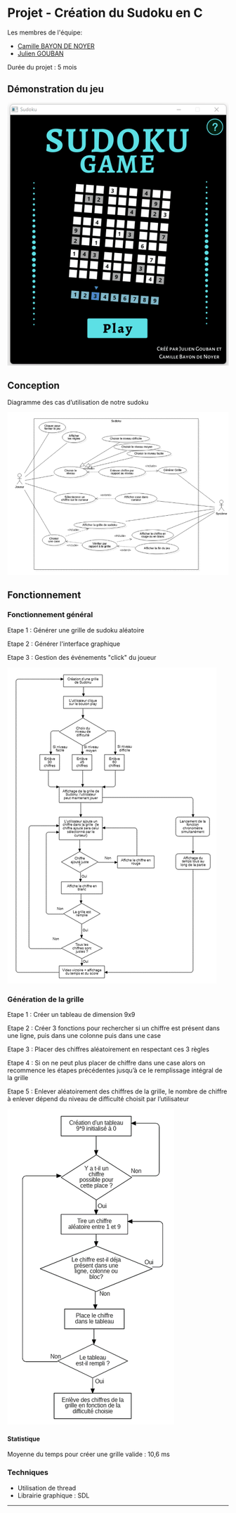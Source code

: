 # Projet - Création du Sudoku en C

Les membres de l'équipe:
* [Camille BAYON DE NOYER](https://github.com/Kamomille)
* [Julien GOUBAN](https://github.com/juliengouban)


Durée du projet : 5 mois

## Démonstration du jeu <a name="demo"></a>

![Image text](readme_images/demo.gif)


## Conception

Diagramme des cas d’utilisation de notre sudoku

![Image text](readme_images/diagramme_cas_utilisation.png)


## Fonctionnement

### Fonctionnement général

Etape 1 : Générer une grille de sudoku aléatoire

Etape 2 : Générer l'interface graphique

Etape 3 : Gestion des événements "click" du joueur

![Image text](readme_images/diagramme_fonctionnement.png)


### Génération de la grille

Etape 1 : Créer un tableau de dimension 9x9

Etape 2 : Créer 3 fonctions pour rechercher si un chiffre est présent dans une ligne, puis dans une colonne puis dans une case

Etape 3 : Placer des chiffres aléatoirement en respectant ces 3 règles

Etape 4 : Si on ne peut plus placer de chiffre dans une case alors on recommence les étapes précédentes jusqu’à ce le remplissage intégral de la grille

Etape 5 : Enlever aléatoirement des chiffres de la grille, le nombre de chiffre à enlever dépend du niveau de difficulté choisit par l’utilisateur

![Image text](readme_images/diagramme_generation_grille.png)

#### Statistique

Moyenne du temps pour créer une grille valide : 10,6 ms



### Techniques
* Utilisation de thread
* Librairie graphique : SDL


<hr>
